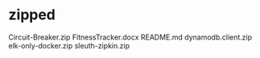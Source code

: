 # zipped

Circuit-Breaker.zip
FitnessTracker.docx
README.md
dynamodb.client.zip
elk-only-docker.zip
sleuth-zipkin.zip
